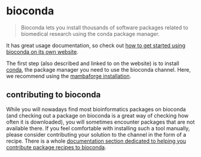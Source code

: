 # bioconda

> Bioconda lets you install thousands of software packages related to biomedical research using the conda package manager.

It has great usage documentation, so check out [how to get started using bioconda on its own website](https://bioconda.github.io/#usage).

The first step (also described and linked to on the website) is to install [conda](https://docs.conda.io/projects/conda/en/latest/index.html), the package manager you need to use the bioconda channel.
Here, we recommend using the [mambaforge installation](https://github.com/conda-forge/miniforge#install).

## contributing to bioconda

While you will nowadays find most bioinformatics packages on bioconda (and checking out a package on bioconda is a great way of checking how often it is downloaded), you will sometimes encounter packages that are not available there.
If you feel comfortable with installing such a tool manually, please consider contributing your solution to the channel in the form of a recipe.
There is a whole [documentation section dedicated to helping you contribute package recipes to bioconda](https://bioconda.github.io/contributor/index.html).